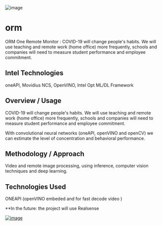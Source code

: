 ![image](https://github.com/cabelo/orm/assets/675645/349bc9b5-9e99-4a29-be4b-d85c5eb8e245)


# orm
ORM One Remote Monitor : COVID-19 will change people's habits. We will use teaching and remote work (home office) more frequently, schools and companies will need to measure student performance and employee commitment.


## Intel Technologies
oneAPI, Movidius NCS, OpenVINO, Intel Opt ML/DL Framework

## Overview / Usage
COVID-19 will change people's habits. We will use teaching and remote work (home office) more frequently, schools and companies will need to measure student performance and employee commitment.

With convolutional neural networks (oneAPI, openVINO and openCV) we can estimate the level of concentration and behavioral performance.

## Methodology / Approach
Video and remote image processing, using inference, computer vision techniques and deep learning.

## Technologies Used
ONEAPI (openVINO embeded and for fast decode video )

**In the future: the project will use Realsense

[![image](https://github.com/cabelo/orm/assets/675645/878a9202-45ef-4747-adc1-246aab3fd859)](https://www.youtube.com/watch?v=ZLmpsd-pR54)
